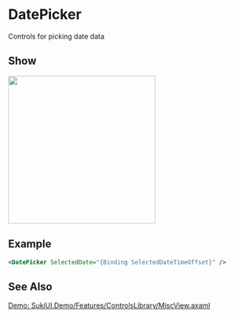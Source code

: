 # DatePicker

Controls for picking date data

## Show

<img src="/controls/datetime/datepicker.gif" height="300px" width="300px"/>

## Example

```xml
<DatePicker SelectedDate="{Binding SelectedDateTimeOffset}" />
```

## See Also

[Demo: SukiUI.Demo/Features/ControlsLibrary/MiscView.axaml](https://github.com/kikipoulet/SukiUI/blob/main/SukiUI.Demo/Features/ControlsLibrary/MiscView.axaml)